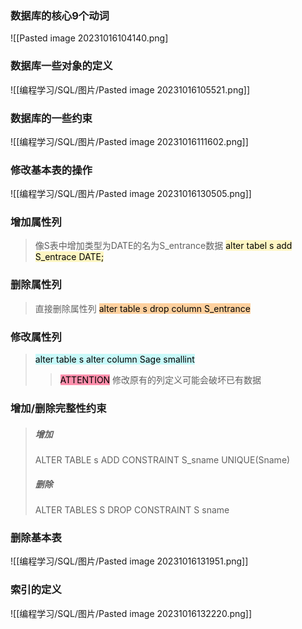 ### 数据库的核心9个动词
![[Pasted image 20231016104140.png]

### 数据库一些对象的定义
![[编程学习/SQL/图片/Pasted image 20231016105521.png]]

### 数据库的一些约束
![[编程学习/SQL/图片/Pasted image 20231016111602.png]]

### 修改基本表的操作
![[编程学习/SQL/图片/Pasted image 20231016130505.png]]
### 增加属性列

>像S表中增加类型为DATE的名为S_entrance数据
><mark style="background: #FFF3A3A6;">alter tabel s add S_entrace DATE;</mark>

### 删除属性列

>直接删除属性列
><mark style="background: #FFB86CA6;">alter table s drop column S_entrance</mark>

### 修改属性列

><mark style="background: #ABF7F7A6;">alter table s alter column Sage smallint</mark>
>><mark style="background: #FF5582A6;">ATTENTION</mark> 修改原有的列定义可能会破坏已有数据


### 增加/删除完整性约束
>##### 增加
>ALTER TABLE s ADD CONSTRAINT S_sname UNIQUE(Sname)
>##### 删除
>ALTER TABLES S DROP CONSTRAINT S sname

### 删除基本表
![[编程学习/SQL/图片/Pasted image 20231016131951.png]]
### 索引的定义
![[编程学习/SQL/图片/Pasted image 20231016132220.png]]